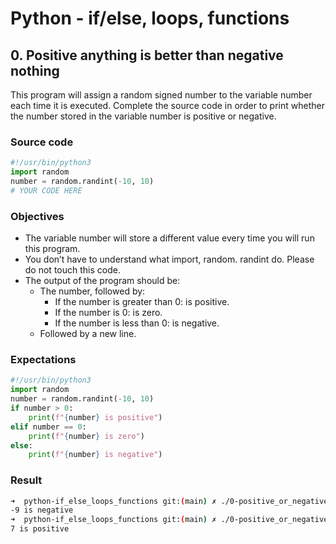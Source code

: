 # Python - if/else, loops, functions

## 0. Positive anything is better than negative nothing
This program will assign a random signed number to the variable number each time it is executed. Complete the source code in order to print whether the number stored in the variable number is positive or negative.
### Source code
```Python
#!/usr/bin/python3
import random
number = random.randint(-10, 10)
# YOUR CODE HERE
```

### Objectives
- The variable number will store a different value every time you will run this program.
- You don’t have to understand what import, random. randint do. Please do not touch this code.
- The output of the program should be:
	- The number, followed by:
		- If the number is greater than 0: is positive.
		- If the number is 0: is zero.
		- If the number is less than 0: is negative.
	- Followed by a new line.

### Expectations
```Python
#!/usr/bin/python3
import random
number = random.randint(-10, 10)
if number > 0:
    print(f"{number} is positive")
elif number == 0:
    print(f"{number} is zero")
else:
    print(f"{number} is negative")
```
### Result
```bash
➜  python-if_else_loops_functions git:(main) ✗ ./0-positive_or_negative.py
-9 is negative
➜  python-if_else_loops_functions git:(main) ✗ ./0-positive_or_negative.py
7 is positive
```